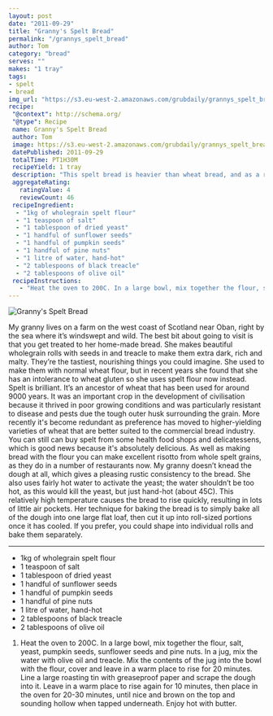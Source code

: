 ```yaml
---
layout: post
date: "2011-09-29"
title: "Granny's Spelt Bread"
permalink: "/grannys_spelt_bread"
author: Tom
category: "bread"
serves: ""
makes: "1 tray"
tags:
- spelt
- bread
img_url: "https://s3.eu-west-2.amazonaws.com/grubdaily/grannys_spelt_bread.jpg"
recipe:
 "@context": http://schema.org/
 "@type": Recipe
 name: Granny's Spelt Bread
 author: Tom
 image: https://s3.eu-west-2.amazonaws.com/grubdaily/grannys_spelt_bread.jpg
 datePublished: 2011-09-29
 totalTime: PT1H30M
 recipeYield: 1 tray
 description: "This spelt bread is heavier than wheat bread, and as a result the loaf is richer and more substantial."
 aggregateRating:
   ratingValue: 4
   reviewCount: 46
 recipeIngredient:
  - "1kg of wholegrain spelt flour"
  - "1 teaspoon of salt"
  - "1 tablespoon of dried yeast"
  - "1 handful of sunflower seeds"
  - "1 handful of pumpkin seeds"
  - "1 handful of pine nuts"
  - "1 litre of water, hand-hot"
  - "2 tablespoons of black treacle"
  - "2 tablespoons of olive oil"
 recipeInstructions:
   - "Heat the oven to 200C. In a large bowl, mix together the flour, salt, yeast, pumpkin seeds, sunflower seeds and pine nuts. In a jug, mix the water with olive oil and treacle. Mix the contents of the jug into the bowl with the flour, cover and leave in a warm place to rise for 20 minutes. Line a large roasting tin with greaseproof paper and scrape the dough into it. Leave in a warm place to rise again for 10 minutes, then place in the oven for 20-30 minutes, until nice and brown on the top and sounding hollow when tapped underneath. Enjoy hot with butter."
---
```

<img src="https://s3.eu-west-2.amazonaws.com/grubdaily/grannys_spelt_bread.jpg" alt="Granny's Spelt Bread" />

My granny lives on a farm on the west coast of Scotland near Oban, right by the sea where it’s windswept and wild. The best bit about going to visit is that you get treated to her home-made bread. She makes beautiful wholegrain rolls with seeds in and treacle to make them extra dark, rich and malty. They’re the tastiest, nourishing things you could imagine. She used to make them with normal wheat flour, but in recent years she found that she has an intolerance to wheat gluten so she uses spelt flour now instead. Spelt is brilliant. It’s an ancestor of wheat that has been used for around 9000 years. It was an important crop in the development of civilisation because it thrived in poor growing conditions and was particularly resistant to disease and pests due the tough outer husk surrounding the grain. More recently it's become redundant as preference has moved to higher-yielding varieties of wheat that are better suited to the commercial bread industry. You can still can buy spelt from some health food shops and delicatessens, which is good news because it's absolutely delicious. As well as making bread with the flour you can make excellent risotto from whole spelt grains, as they do in a number of restaurants now. My granny doesn’t knead the dough at all, which gives a pleasing rustic consistency to the bread. She also uses fairly hot water to activate the yeast; the water shouldn’t be too hot, as this would kill the yeast, but just hand-hot (about 45C). This relatively high temperature causes the bread to rise quickly, resulting in lots of little air pockets. Her technique for baking the bread is to simply bake all of the dough into one large flat loaf, then cut it up into roll-sized portions once it has cooled. If you prefer, you could shape into individual rolls and bake them separately.

---
* 1kg of wholegrain spelt flour
* 1 teaspoon of salt
* 1 tablespoon of dried yeast
* 1 handful of sunflower seeds
* 1 handful of pumpkin seeds
* 1 handful of pine nuts
* 1 litre of water, hand-hot
* 2 tablespoons of black treacle
* 2 tablespoons of olive oil

1. Heat the oven to 200C. In a large bowl, mix together the flour, salt, yeast, pumpkin seeds, sunflower seeds and pine nuts. In a jug, mix the water with olive oil and treacle. Mix the contents of the jug into the bowl with the flour, cover and leave in a warm place to rise for 20 minutes. Line a large roasting tin with greaseproof paper and scrape the dough into it. Leave in a warm place to rise again for 10 minutes, then place in the oven for 20-30 minutes, until nice and brown on the top and sounding hollow when tapped underneath. Enjoy hot with butter.
